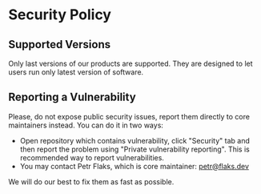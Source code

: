 # Security Policy

## Supported Versions

Only last versions of our products are supported. They are designed to let users run only latest version of software.

## Reporting a Vulnerability

Please, do not expose public security issues, report them directly to core maintainers instead. You can do it in two ways:

- Open repository which contains vulnerability, click "Security" tab and then report the problem using "Private vulnerability reporting". This is recommended way to report vulnerabilities.
- You may contact Petr Flaks, which is core maintainer: petr@flaks.dev

We will do our best to fix them as fast as possible.

